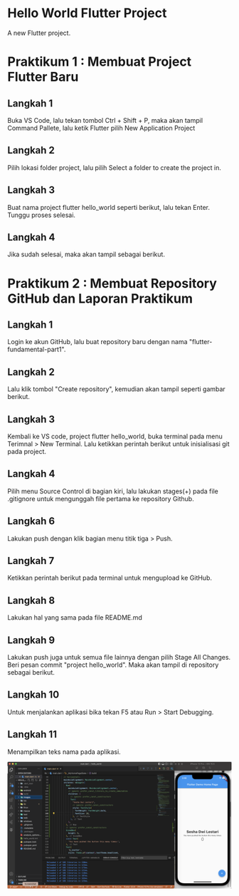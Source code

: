 # Hello World Flutter Project

A new Flutter project.

# Praktikum 1 : Membuat Project Flutter Baru

## Langkah 1

Buka VS Code, lalu tekan tombol Ctrl + Shift + P, maka akan tampil Command Pallete, lalu ketik Flutter pilih New Application Project

## Langkah 2

Pilih lokasi folder project, lalu pilih Select a folder to create the project in.

## Langkah 3 

Buat nama project flutter hello_world seperti berikut, lalu tekan Enter. Tunggu proses selesai.

## Langkah 4

Jika sudah selesai, maka akan tampil sebagai berikut.

# Praktikum 2 : Membuat Repository GitHub dan Laporan Praktikum

## Langkah 1

Login ke akun GitHub, lalu buat repository baru dengan nama "flutter-fundamental-part1".

## Langkah 2

Lalu klik tombol "Create repository", kemudian akan tampil seperti gambar berikut.

## Langkah 3

Kembali ke VS code, project flutter hello_world, buka terminal pada menu Terimnal > New Terminal. Lalu ketikkan perintah berikut untuk inisialisasi git pada project. 

## Langkah 4

Pilih menu Source Control di bagian kiri, lalu lakukan stages(+) pada file .gitignore untuk mengunggah file pertama ke repository Github.

## Langkah 6

Lakukan push dengan klik bagian menu titik tiga > Push.

## Langkah 7

Ketikkan perintah berikut pada terminal untuk mengupload ke GitHub. 

## Langkah 8

Lakukan hal yang sama pada file README.md

## Langkah 9 

Lakukan push juga untuk semua file lainnya dengan pilih Stage All Changes. Beri pesan commit "project hello_world". Maka akan tampil di repository sebagai berikut. 

## Langkah 10 

Untuk menjalankan aplikasi bika tekan F5 atau Run > Start Debugging.

## Langkah 11

Menampilkan teks nama pada aplikasi. 

![Screenshot hello_world](images/01.png)





